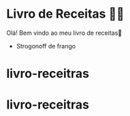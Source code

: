 # Livro de Receitas :man_cook:

Olá!  Bem vindo ao meu livro de receitas:wave:

- Strogonoff de frango
# livro-receitras
# livro-receitras
